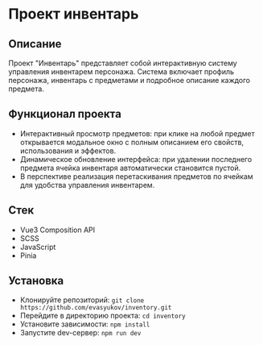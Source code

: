 # Проект инвентарь

## Описание 
Проект "Инвентарь" представляет собой интерактивную систему управления инвентарем персонажа. Система включает профиль персонажа, инвентарь с предметами и подробное описание каждого предмета.

## Функционал проекта
- Интерактивный просмотр предметов: при клике на любой предмет открывается модальное окно с полным описанием его свойств, использования и эффектов.
- Динамическое обновление интерфейса: при удалении последнего предмета ячейка инвентаря автоматически становится пустой.
- В перспективе реализация перетаскивания предметов по ячейкам для удобства управления инвентарем.

## Стек
- Vue3 Composition API
- SCSS
- JavaScript
- Pinia

## Установка
- Клонируйте репозиторий: `git clone https://github.com/evasyukov/inventory.git`
- Перейдите в директорию проекта: `cd inventory`
- Установите зависимости: `npm install`
- Запустите dev-сервер: `npm run dev`
